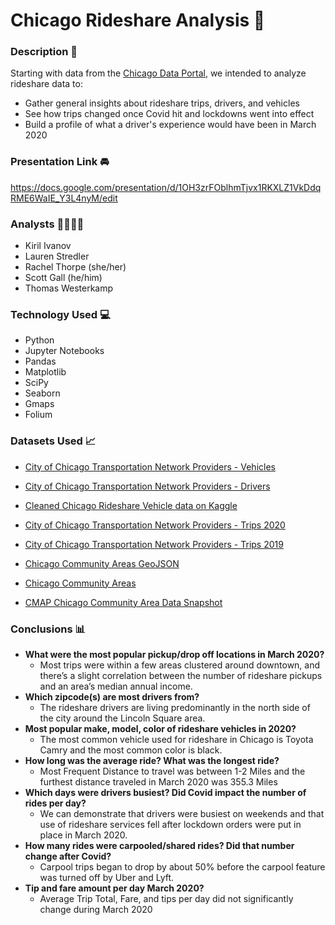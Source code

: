 # Chicago Rideshare Analysis 🚗

### Description 🚙
Starting with data from the [Chicago Data Portal](https://data.cityofchicago.org/), we intended to analyze rideshare data to:
* Gather general insights about rideshare trips, drivers, and vehicles
* See how trips changed once Covid hit and lockdowns went into effect
* Build a profile of what a driver's experience would have been in March 2020

### Presentation Link 🚘
https://docs.google.com/presentation/d/1OH3zrFOblhmTjvx1RKXLZ1VkDdqRME6WaIE_Y3L4nyM/edit

### Analysts 👩‍💻👨‍💻
* Kiril Ivanov
* Lauren Stredler
* Rachel Thorpe (she/her)
* Scott Gall (he/him)
* Thomas Westerkamp

### Technology Used 💻
* Python
* Jupyter Notebooks
* Pandas
* Matplotlib
* SciPy
* Seaborn
* Gmaps
* Folium

### Datasets Used 📈
* [City of Chicago Transportation Network Providers - Vehicles](https://data.cityofchicago.org/Transportation/Transportation-Network-Providers-Vehicles/bc6b-sq4u)

* [City of Chicago Transportation Network Providers - Drivers](https://data.cityofchicago.org/Transportation/Transportation-Network-Providers-Drivers/j6wf-834c)

* [Cleaned Chicago Rideshare Vehicle data on Kaggle](https://www.kaggle.com/subwaymatch/chicago-uberlyft-vehicles) 

* [City of Chicago Transportation Network Providers - Trips 2020](https://data.cityofchicago.org/Transportation/Transportation-Network-Providers-Trips-2020/rmc8-eqv4) 

* [City of Chicago Transportation Network Providers - Trips 2019](https://data.cityofchicago.org/Transportation/Transportation-Network-Providers-Trips-2019/iu3g-qa69) 

* [Chicago Community Areas GeoJSON](https://www.kaggle.com/doyouevendata/chicago-community-areas-geojson)

* [Chicago Community Areas](https://data.cityofchicago.org/resource/igwz-8jzy)

* [CMAP Chicago Community Area Data Snapshot](https://datahub.cmap.illinois.gov/dataset/community-data-snapshots-raw-data)

### Conclusions 📊
* **What were the most popular pickup/drop off locations in March 2020?**
  * Most trips were within a few areas clustered around downtown, and there’s a slight correlation between the number of rideshare pickups and an area’s median annual income.
* **Which zipcode(s) are most drivers from?**
  * The rideshare drivers are living predominantly in the north side of the city around the Lincoln Square area. 
* **Most popular make, model, color of rideshare vehicles in 2020?**
  * The most common vehicle used for rideshare in Chicago is Toyota Camry and the most common color is black.
* **How long was the average ride? What was the longest ride?**
  * Most Frequent Distance to travel was between 1-2 Miles and the furthest distance traveled in March 2020 was 355.3 Miles
* **Which days were drivers busiest? Did Covid impact the number of rides per day?**
  * We can demonstrate that drivers were busiest on weekends and that use of rideshare services fell after lockdown orders were put in place in March 2020.
* **How many rides were carpooled/shared rides? Did that number change after Covid?** 
  * Carpool trips began to drop by about 50% before the carpool feature was turned off by Uber and Lyft.
* **Tip and fare amount per day March 2020?**
  * Average Trip Total, Fare, and tips per day did not significantly change during March 2020





